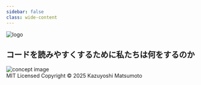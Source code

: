 ```yaml
---
sidebar: false
class: wide-content
---
```


<div class="home">
  <!-- タイトル -->
  <div class="title">
    <img alt="logo" src="/assets/img/logo.drawio.svg"></img>
  </div>

  <!-- コンセプト -->
  <div class="concept">
    <div class="concept-text">
      <h2>コードを読みやすくするために私たちは何をするのか</h2>
    </div>
    <div class="concept-image">
      <img alt="concept image" src="/assets/img/yomiyasu-code.png"></img>
    </div>
  </div>

  <!-- メインコンテンツ -->
  <div class="contents">
    <div class="content-item">
    </div>
  </div>

  <!-- フッター -->
  <div class="footer">
    <div class="license-copyright">
      <span class="license"> MIT Licensed</span>
      <span class="copyright">Copyright © 2025 Kazuyoshi Matsumoto</span>
    </div>
  </div>
</div>


